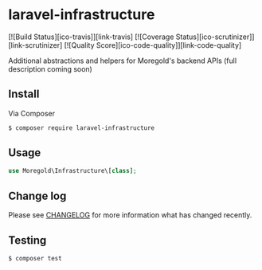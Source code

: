 # laravel-infrastructure

[![Build Status][ico-travis]][link-travis]
[![Coverage Status][ico-scrutinizer]][link-scrutinizer]
[![Quality Score][ico-code-quality]][link-code-quality]

Additional abstractions and helpers for Moregold's backend APIs (full description coming soon)

## Install

Via Composer

``` bash
$ composer require laravel-infrastructure
```

## Usage

``` php
use Moregold\Infrastructure\[class];
```

## Change log

Please see [CHANGELOG](CHANGELOG.md) for more information what has changed recently.

## Testing

``` bash
$ composer test
```
